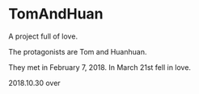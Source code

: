 # TomAndHuan
A project full of love.

The protagonists are Tom and Huanhuan.

They met in February 7, 2018.
In March 21st fell in love.

2018.10.30 over

